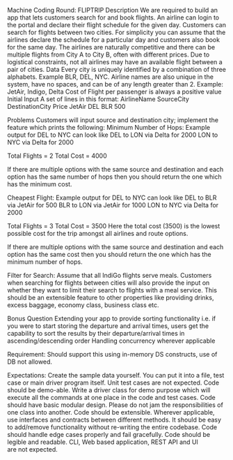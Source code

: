 Machine Coding Round: FLIPTRIP
Description
We are required to build an app that lets customers search for and book flights. An airline can login to the portal and declare their flight schedule for the given day. Customers can search for flights between two cities. For simplicity you can assume that the airlines declare the schedule for a particular day and customers also book for the same day.
﻿﻿﻿The airlines are naturally competitive and there can be multiple flights from City A to City B, often with different prices.
﻿﻿﻿Due to logistical constraints, not all airlines may have an available flight between a pair of cities.
Data
﻿﻿﻿Every city is uniquely identified by a combination of three alphabets. Example BLR, DEL, NYC.
﻿﻿﻿Airline names are also unique in the system, have no spaces, and can be of any length greater than 2. Example: JetAir, Indigo, Delta
﻿﻿﻿Cost of Flight per passenger is always a positive value
Initial Input
A set of lines in this format:
AirlineName   SourceCity   DestinationCity   Price 
JetAir               DEL                  BLR                   500

Problems
﻿﻿﻿Customers will input source and destination city; implement the feature which prints the following:
Minimum Number of Hops: Example output for DEL to NYC can look like
DEL to LON via Delta for 2000
LON to NYC via Delta for 2000 

Total Flights = 2
Total Cost = 4000
	
If there are multiple options with the same source and destination and each option has 
the same number of hops then you should return the one which has the minimum cost.

Cheapest Flight: Example output for DEL to NYC can look like
DEL to BLR via JetAir for 500
BLR to LON via JetAir for 1000
LON to NYC via Delta for 2000

Total Flights = 3
Total Cost = 3500
Here the total cost (3500) is the lowest possible cost for the trip amongst all airlines and route options.

If there are multiple options with the same source and destination and each option has the same cost then you should return the one which has the minimum number of hops.

Filter for Search: Assume that all IndiGo flights serve meals.
Customers when searching for flights between cities will also provide the input on whether they want to limit their search to flights with a meal service. This should be an extensible feature to other properties like providing drinks, excess baggage, economy class, business class etc.

Bonus Question
Extending your app to provide sorting functionality i.e. if you were to start storing the departure and arrival times, users get the capability to sort the results by their departure/arrival times in ascending/descending order
Handling concurrency wherever applicable

Requirement:
Should support this using in-memory DS constructs, use of DB not allowed.

Expectations:
Create the sample data yourself. You can put it into a file, test case or main driver program itself. Unit test cases are not expected.
﻿﻿﻿Code should be demo-able.
Write a driver class for demo purpose which will execute all the commands at one place in the code and test cases.
Code should have basic modular design. Please do not jam the responsibilities of one class into another.
﻿﻿﻿Code should be extensible. Wherever applicable, use interfaces and contracts between different methods. It should be easy to add/remove functionality without re-writing the entire codebase.
﻿﻿﻿Code should handle edge cases properly and fail gracefully.
﻿﻿﻿Code should be legible and readable.
﻿﻿﻿CLI, Web based application, REST API and Ul are not expected.
